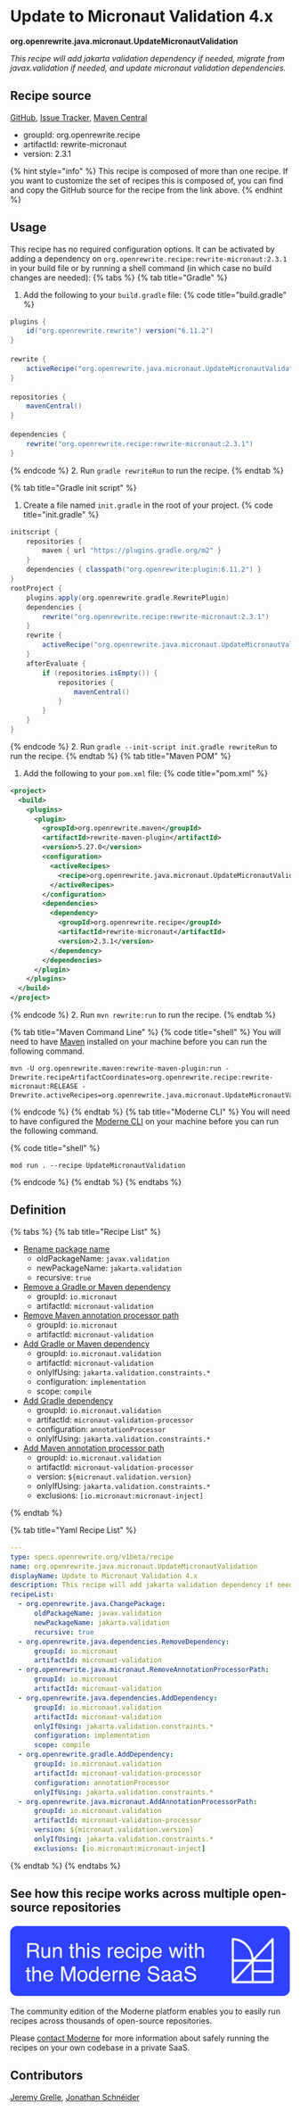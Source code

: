 # Update to Micronaut Validation 4.x

**org.openrewrite.java.micronaut.UpdateMicronautValidation**

_This recipe will add jakarta validation dependency if needed, migrate from javax.validation if needed, and update micronaut validation dependencies._

## Recipe source

[GitHub](https://github.com/openrewrite/rewrite-micronaut/blob/main/src/main/resources/META-INF/rewrite/micronaut3-to-4.yml), [Issue Tracker](https://github.com/openrewrite/rewrite-micronaut/issues), [Maven Central](https://central.sonatype.com/artifact/org.openrewrite.recipe/rewrite-micronaut/2.3.1/jar)

* groupId: org.openrewrite.recipe
* artifactId: rewrite-micronaut
* version: 2.3.1

{% hint style="info" %}
This recipe is composed of more than one recipe. If you want to customize the set of recipes this is composed of, you can find and copy the GitHub source for the recipe from the link above.
{% endhint %}

## Usage

This recipe has no required configuration options. It can be activated by adding a dependency on `org.openrewrite.recipe:rewrite-micronaut:2.3.1` in your build file or by running a shell command (in which case no build changes are needed): 
{% tabs %}
{% tab title="Gradle" %}
1. Add the following to your `build.gradle` file:
{% code title="build.gradle" %}
```groovy
plugins {
    id("org.openrewrite.rewrite") version("6.11.2")
}

rewrite {
    activeRecipe("org.openrewrite.java.micronaut.UpdateMicronautValidation")
}

repositories {
    mavenCentral()
}

dependencies {
    rewrite("org.openrewrite.recipe:rewrite-micronaut:2.3.1")
}
```
{% endcode %}
2. Run `gradle rewriteRun` to run the recipe.
{% endtab %}

{% tab title="Gradle init script" %}
1. Create a file named `init.gradle` in the root of your project.
{% code title="init.gradle" %}
```groovy
initscript {
    repositories {
        maven { url "https://plugins.gradle.org/m2" }
    }
    dependencies { classpath("org.openrewrite:plugin:6.11.2") }
}
rootProject {
    plugins.apply(org.openrewrite.gradle.RewritePlugin)
    dependencies {
        rewrite("org.openrewrite.recipe:rewrite-micronaut:2.3.1")
    }
    rewrite {
        activeRecipe("org.openrewrite.java.micronaut.UpdateMicronautValidation")
    }
    afterEvaluate {
        if (repositories.isEmpty()) {
            repositories {
                mavenCentral()
            }
        }
    }
}
```
{% endcode %}
2. Run `gradle --init-script init.gradle rewriteRun` to run the recipe.
{% endtab %}
{% tab title="Maven POM" %}
1. Add the following to your `pom.xml` file:
{% code title="pom.xml" %}
```xml
<project>
  <build>
    <plugins>
      <plugin>
        <groupId>org.openrewrite.maven</groupId>
        <artifactId>rewrite-maven-plugin</artifactId>
        <version>5.27.0</version>
        <configuration>
          <activeRecipes>
            <recipe>org.openrewrite.java.micronaut.UpdateMicronautValidation</recipe>
          </activeRecipes>
        </configuration>
        <dependencies>
          <dependency>
            <groupId>org.openrewrite.recipe</groupId>
            <artifactId>rewrite-micronaut</artifactId>
            <version>2.3.1</version>
          </dependency>
        </dependencies>
      </plugin>
    </plugins>
  </build>
</project>
```
{% endcode %}
2. Run `mvn rewrite:run` to run the recipe.
{% endtab %}

{% tab title="Maven Command Line" %}
{% code title="shell" %}
You will need to have [Maven](https://maven.apache.org/download.cgi) installed on your machine before you can run the following command.

```shell
mvn -U org.openrewrite.maven:rewrite-maven-plugin:run -Drewrite.recipeArtifactCoordinates=org.openrewrite.recipe:rewrite-micronaut:RELEASE -Drewrite.activeRecipes=org.openrewrite.java.micronaut.UpdateMicronautValidation
```
{% endcode %}
{% endtab %}
{% tab title="Moderne CLI" %}
You will need to have configured the [Moderne CLI](https://docs.moderne.io/moderne-cli/cli-intro) on your machine before you can run the following command.

{% code title="shell" %}
```shell
mod run . --recipe UpdateMicronautValidation
```
{% endcode %}
{% endtab %}
{% endtabs %}

## Definition

{% tabs %}
{% tab title="Recipe List" %}
* [Rename package name](../../java/changepackage.md)
  * oldPackageName: `javax.validation`
  * newPackageName: `jakarta.validation`
  * recursive: `true`
* [Remove a Gradle or Maven dependency](../../java/dependencies/removedependency.md)
  * groupId: `io.micronaut`
  * artifactId: `micronaut-validation`
* [Remove Maven annotation processor path](../../java/micronaut/removeannotationprocessorpath.md)
  * groupId: `io.micronaut`
  * artifactId: `micronaut-validation`
* [Add Gradle or Maven dependency](../../java/dependencies/adddependency.md)
  * groupId: `io.micronaut.validation`
  * artifactId: `micronaut-validation`
  * onlyIfUsing: `jakarta.validation.constraints.*`
  * configuration: `implementation`
  * scope: `compile`
* [Add Gradle dependency](../../gradle/adddependency.md)
  * groupId: `io.micronaut.validation`
  * artifactId: `micronaut-validation-processor`
  * configuration: `annotationProcessor`
  * onlyIfUsing: `jakarta.validation.constraints.*`
* [Add Maven annotation processor path](../../java/micronaut/addannotationprocessorpath.md)
  * groupId: `io.micronaut.validation`
  * artifactId: `micronaut-validation-processor`
  * version: `${micronaut.validation.version}`
  * onlyIfUsing: `jakarta.validation.constraints.*`
  * exclusions: `[io.micronaut:micronaut-inject]`

{% endtab %}

{% tab title="Yaml Recipe List" %}
```yaml
---
type: specs.openrewrite.org/v1beta/recipe
name: org.openrewrite.java.micronaut.UpdateMicronautValidation
displayName: Update to Micronaut Validation 4.x
description: This recipe will add jakarta validation dependency if needed, migrate from javax.validation if needed, and update micronaut validation dependencies.
recipeList:
  - org.openrewrite.java.ChangePackage:
      oldPackageName: javax.validation
      newPackageName: jakarta.validation
      recursive: true
  - org.openrewrite.java.dependencies.RemoveDependency:
      groupId: io.micronaut
      artifactId: micronaut-validation
  - org.openrewrite.java.micronaut.RemoveAnnotationProcessorPath:
      groupId: io.micronaut
      artifactId: micronaut-validation
  - org.openrewrite.java.dependencies.AddDependency:
      groupId: io.micronaut.validation
      artifactId: micronaut-validation
      onlyIfUsing: jakarta.validation.constraints.*
      configuration: implementation
      scope: compile
  - org.openrewrite.gradle.AddDependency:
      groupId: io.micronaut.validation
      artifactId: micronaut-validation-processor
      configuration: annotationProcessor
      onlyIfUsing: jakarta.validation.constraints.*
  - org.openrewrite.java.micronaut.AddAnnotationProcessorPath:
      groupId: io.micronaut.validation
      artifactId: micronaut-validation-processor
      version: ${micronaut.validation.version}
      onlyIfUsing: jakarta.validation.constraints.*
      exclusions: [io.micronaut:micronaut-inject]

```
{% endtab %}
{% endtabs %}

## See how this recipe works across multiple open-source repositories

[![Moderne Link Image](/.gitbook/assets/ModerneRecipeButton.png)](https://app.moderne.io/recipes/org.openrewrite.java.micronaut.UpdateMicronautValidation)

The community edition of the Moderne platform enables you to easily run recipes across thousands of open-source repositories.

Please [contact Moderne](https://moderne.io/product) for more information about safely running the recipes on your own codebase in a private SaaS.

## Contributors
[Jeremy Grelle](mailto:grellej@unityfoundation.io), [Jonathan Schnéider](mailto:jkschneider@gmail.com)
